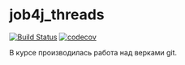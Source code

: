 # job4j_threads

[![Build Status](https://app.travis-ci.com/AleksanrMo/job4j_threads.svg?branch=master)](https://app.travis-ci.com/AleksanrMo/job4j_threads)
[![codecov](https://codecov.io/gh/AleksanrMo/job4j_threads/branch/master/graph/badge.svg?token=P5EZ9ZOPZZ)](https://codecov.io/gh/AleksanrMo/job4j_threads)

В курсе производилась работа над верками git.